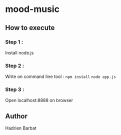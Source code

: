 # mood-music 
## How to execute
### Step 1 :
Install node.js

### Step 2 :
Write on command line tool :
`npm install`
`node app.js`

### Step 3 :
Open localhost:8888 on browser

## Author
Hadrien Barbat
